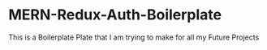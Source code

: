 # MERN-Redux-Auth-Boilerplate
This is a Boilerplate Plate that I am trying to make for all my Future Projects
